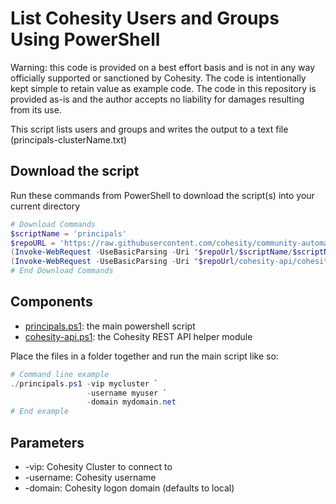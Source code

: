 # List Cohesity Users and Groups Using PowerShell

Warning: this code is provided on a best effort basis and is not in any way officially supported or sanctioned by Cohesity. The code is intentionally kept simple to retain value as example code. The code in this repository is provided as-is and the author accepts no liability for damages resulting from its use.

This script lists users and groups and writes the output to a text file (principals-clusterName.txt)  

## Download the script

Run these commands from PowerShell to download the script(s) into your current directory

```powershell
# Download Commands
$scriptName = 'principals'
$repoURL = 'https://raw.githubusercontent.com/cohesity/community-automation-samples/main/powershell'
(Invoke-WebRequest -UseBasicParsing -Uri "$repoUrl/$scriptName/$scriptName.ps1").content | Out-File "$scriptName.ps1"; (Get-Content "$scriptName.ps1") | Set-Content "$scriptName.ps1"
(Invoke-WebRequest -UseBasicParsing -Uri "$repoUrl/cohesity-api/cohesity-api.ps1").content | Out-File cohesity-api.ps1; (Get-Content cohesity-api.ps1) | Set-Content cohesity-api.ps1
# End Download Commands
```

## Components

* [principals.ps1](https://raw.githubusercontent.com/cohesity/community-automation-samples/main/powershell/principals/principals.ps1): the main powershell script
* [cohesity-api.ps1](https://raw.githubusercontent.com/cohesity/community-automation-samples/main/powershell/cohesity-api/cohesity-api.ps1): the Cohesity REST API helper module

Place the files in a folder together and run the main script like so:

```powershell
# Command line example
./principals.ps1 -vip mycluster `
                 -username myuser `
                 -domain mydomain.net
# End example
```

## Parameters

* -vip: Cohesity Cluster to connect to
* -username: Cohesity username
* -domain: Cohesity logon domain (defaults to local)
